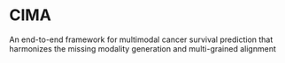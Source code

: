 # CIMA
An end-to-end framework for multimodal cancer survival prediction that harmonizes the missing modality generation and multi-grained alignment
